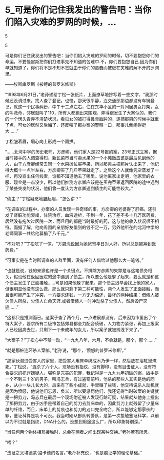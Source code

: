 # 5_可是你们记住我发出的警告吧：当你们陷入灾难的罗网的时候，...

5

5

可是你们记住我发出的警告吧：当你们陷入灾难的罗网的时候，切不要抱怨你们的命运，不要怪宙斯把你们打进事先不知道的苦难中.不，你们要抱怨自己.因为你们早就知道了，你们将不是不知不觉就由于你们的愚蠢而被缠在灾难的解不开的罗网里。

——埃斯库罗斯《被缚的普罗米修斯》

“1998年6月21日，”老孙递给丁松一张纸片，上面潦草地抄写着一些文字，“我那时候还没调过来。找人查了登记，也怪，那天很平静，连交通部那边都没有车祸登记，就这一个民事纠纷，中午十二点左右，住在东华小区的一对同居男女打架，女的叫救命，邻居就叫了110，所有人都跑出来围观，弄得跟发生了大案似的，我们的一个愣头青弄不清楚状况，看见女的被打得鼻青脸肿的，逮捕那男的时候手就重了点，可女的居然又后悔了，还反咬了那办案的警察一口，那事儿倒闹得挺大……”

丁松皱着眉，眉心向上形成一个圆拱。

“……北河中学的历史老师，方彦卿，他们家人是22号报的案，23号正式立案，据当时接手的人调查得知，新民菜市当时卖水果的一个小摊贩应该是最后见到他的人，由于方彦卿经常去同一个水果摊位买苹果，所以那摊主把照片认出来了，他记得大概十一点半左右，方彦卿买了几斤苹果就走了，之后这个人就像凭空蒸发了一样，再没查出任何线索，谁都不知道他去了哪里。说他离家出走吧，他家里的衣服、现金是一点没少，所以他们推测方彦卿应该是在买完苹果返回医院的途中遇到了某些突发的状况，他们曾一度认为方彦卿遇到债主的可能性较大。”

“债主？”丁松疑惑地皱起眉，“怎么讲？”

“在调查的过程中，办案的人员发现一件奇怪的事，方彦卿的老婆得了肝癌，还引发了肾脏功能衰竭，住院治疗，血液透析，不到一年，花了差不多十几万医药费，居然没有拖欠过医院一次，而且用的都是当时最好的药，这与他的收入状况很不相符。而据了解，他向周围的亲朋好友借到的钱不足一万，另外他所在的北河中学的老师同事一共给他募捐了八千元。”

“不对吧？”丁松吃了一惊，“方碧洗说因为她爸爸平日对人好，所以总是能筹到医药费。”

“可事实是在当时所调查的人群里面，没有任何人借给过他那么大一笔钱。”

“也就是说，钱的来源也许是一个关键点。不排除方彦卿的失踪是与这笔债务相关，假设他在返回医院的途中遇到了债主，所以要么他是躲了起来，要么就是和这个债主发生了正面接触……可是如果他躲了起来，那个债主迟早会找上他的家人，但很明显他没有这么做，那么就只剩下第二种可能性，两个人发生了正面接触，而且很可能产生了冲突，一方要求还钱，一方无力偿还，最坏的两种结果：借债人被欠债人所杀，欠债人亡命天涯.或者借债人一时冲动杀了欠债人，然后毁尸灭迹……”

“这都只是推测而已。这案子查了两个月，一点进展都没有，后来因为市里出了个特大案子，要求所有二级市包括郊县都全力配合侦破，人力物力紧张，再加上报案人已经因病去世，只剩下一个未成年的女儿，所以案子就被搁浅下来了。”

“大案子？”丁松心中不禁一动，“一九九八年，六月，不会就是，那个，那个……”

“就是那桩连环杀人案嘛。”老孙说，“那个，‘愤怒的普罗米修斯’。”

“那家伙潜进受害人的家里，把受害人用床单绑成木乃伊一样，然后放在浴缸里淹死。”丁松说，“连杀了六个人，现场没有指纹，没有脚印，没有目击证人，没有符合要求的犯罪嫌疑人，堪称是完美的犯罪，我记得是一九九九年初破的案，凶手是一个不到三十岁的男子，叫冯志兵，有过盗窃前科，他杀的那些人其实是他的同乡，从小一块儿长大的，后来有了些小成就，手里赚了些钱，他交待说杀人动机就是因为愤怒，他说他们忘恩、负义，所以要惩罚他们，我还记得当时破案的关键就是一把剪刀，冯志兵在最后一个现场附近被人发现行踪可疑，结果就从他身上搜出了那把剪刀，由于凶手是带着自己的剪刀去剪床单的，因此剪刀上就残留了少量床单的纤维，而且，床单上的剪痕也和剪刀的刃口完全吻合，所以能够定那家伙的罪，鉴证科算是功不可没。我当时刚从部队转警队，是第一次接触鉴证科学，以前以为不过就是指纹，DNA什么的，没想到用途这么广，所以印象特别深。”

“当任何两个物体相互接触时，总会在两者之间出现某种交换。”老孙若有所思。

“唔？”

“法证之父埃德蒙·路卡德的名言。”老孙补充说，“也是痕证学的理论基础。”